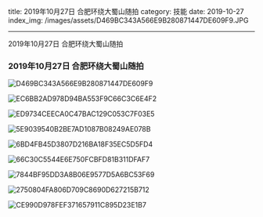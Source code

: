 title: 2019年10月27日 合肥环绕大蜀山随拍
category: 技能
date: 2019-10-27
index_img: /images/assets/D469BC343A566E9B280871447DE609F9.JPG

---

2019年10月27日 合肥环绕大蜀山随拍

<!--more-->

### 2019年10月27日 合肥环绕大蜀山随拍

![D469BC343A566E9B280871447DE609F9](/images/assets/D469BC343A566E9B280871447DE609F9.JPG)

![EC6BB2AD978D94BA553F9C66C3C6E4F2](/images/assets/EC6BB2AD978D94BA553F9C66C3C6E4F2.JPG)

![ED9734CEECA0C47BAC129C053C7F03E5](/images/assets/ED9734CEECA0C47BAC129C053C7F03E5.JPG)

![5E9039540B2BE7AD1087B08249AE078B](/images/assets/5E9039540B2BE7AD1087B08249AE078B.JPG)

![6BD4FB45D3807D216BA18F35EC5D5FD4](/images/assets/6BD4FB45D3807D216BA18F35EC5D5FD4.JPG)

![66C30C5544E6E750FCBFD81B311DFAF7](/images/assets/66C30C5544E6E750FCBFD81B311DFAF7.JPG)

![7844BF95DD3A8B06E9577D5A6BC53F69](/images/assets/7844BF95DD3A8B06E9577D5A6BC53F69.JPG)

![2750804FA806D709C8690D627215B712](/images/assets/2750804FA806D709C8690D627215B712.JPG)

![CE990D978FEF371657911C895D23E1B7](/images/assets/CE990D978FEF371657911C895D23E1B7.JPG)
